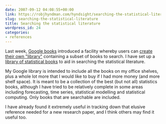 ```yaml
---
date: 2007-09-12 04:08:55+00:00
link: https://robjhyndman.com/hyndsight/searching-the-statistical-literature/
slug: searching-the-statistical-literature
title: Searching the statistical literature
wordpress_id: 24
categories:
- references
---
```


Last week, [Google books](http://books.google.com/) introduced a facility whereby users can [create their own "library"](http://books.google.com/googlebooks/mylibrary/) containing a subset of books to search. I have set up a [ library of statistical books](http://books.google.com/books?as_list=BDbe3HukQt-_6yP735J3RARoUt7P86BEGsRz0-SRISeIwrkotMoA) to aid in searching the statistical literature.

My Google library is intended to include all the books on my office shelves, plus a whole lot more that I would like to buy if I had more money (and more shelf space). It is meant to be a collection of the best (but not all) statistics books, although I have tried to be relatively complete in some areas including forecasting, time series, statistical modelling and statistical computing. Only books that are searchable are included.

I have already found it extremely useful in tracking down that elusive reference needed for a new research paper, and I think others may find it useful too.
